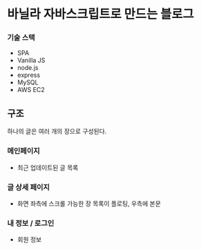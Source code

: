 # 바닐라 자바스크립트로 만드는 블로그
### 기술 스택
- SPA
- Vanilla JS
- node.js
- express
- MySQL
- AWS EC2

## 구조
하나의 글은 여러 개의 장으로 구성된다.

### 메인페이지
- 최근 업데이트된 글 목록

### 글 상세 페이지
- 화면 좌측에 스크롤 가능한 장 목록이 플로팅, 우측에 본문

### 내 정보 / 로그인
- 회원 정보